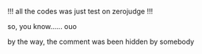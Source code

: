 !!! all the codes was just test on zerojudge !!!

so, you know......  ouo

by the way, the comment was been hidden by somebody
